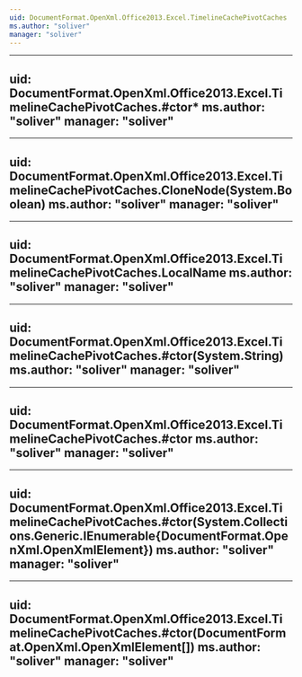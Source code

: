 ```yaml
---
uid: DocumentFormat.OpenXml.Office2013.Excel.TimelineCachePivotCaches
ms.author: "soliver"
manager: "soliver"
---
```


---
uid: DocumentFormat.OpenXml.Office2013.Excel.TimelineCachePivotCaches.#ctor*
ms.author: "soliver"
manager: "soliver"
---

---
uid: DocumentFormat.OpenXml.Office2013.Excel.TimelineCachePivotCaches.CloneNode(System.Boolean)
ms.author: "soliver"
manager: "soliver"
---

---
uid: DocumentFormat.OpenXml.Office2013.Excel.TimelineCachePivotCaches.LocalName
ms.author: "soliver"
manager: "soliver"
---

---
uid: DocumentFormat.OpenXml.Office2013.Excel.TimelineCachePivotCaches.#ctor(System.String)
ms.author: "soliver"
manager: "soliver"
---

---
uid: DocumentFormat.OpenXml.Office2013.Excel.TimelineCachePivotCaches.#ctor
ms.author: "soliver"
manager: "soliver"
---

---
uid: DocumentFormat.OpenXml.Office2013.Excel.TimelineCachePivotCaches.#ctor(System.Collections.Generic.IEnumerable{DocumentFormat.OpenXml.OpenXmlElement})
ms.author: "soliver"
manager: "soliver"
---

---
uid: DocumentFormat.OpenXml.Office2013.Excel.TimelineCachePivotCaches.#ctor(DocumentFormat.OpenXml.OpenXmlElement[])
ms.author: "soliver"
manager: "soliver"
---
